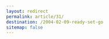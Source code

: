```yaml
---
layout: redirect
permalink: article/31/
destination: /2004-02-09-ready-set-go
sitemap: false
---
```

